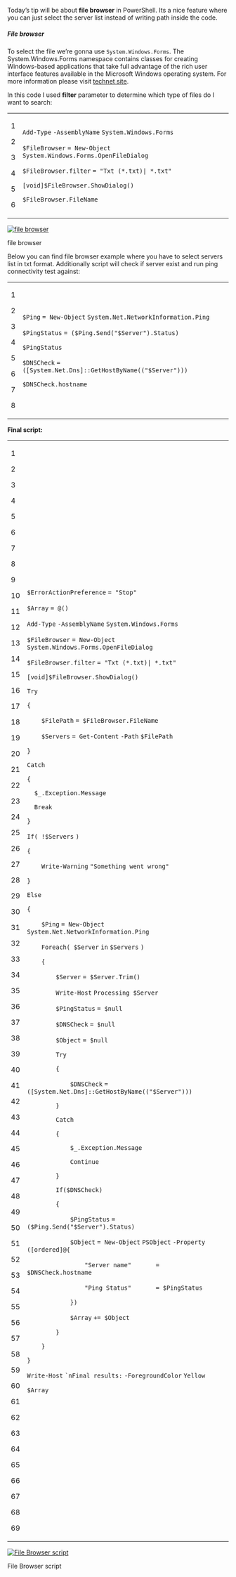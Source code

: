 Today’s tip will be about **file browser** in PowerShell. Its a nice feature where you can just select the server list instead of writing path inside the code.

##### File browser

To select the file we’re gonna use `System.Windows.Forms`. The System.Windows.Forms namespace contains classes for creating Windows-based applications that take full advantage of the rich user interface features available in the Microsoft Windows operating system. For more information please visit [technet site](https://technet.microsoft.com/en-us/library/system.windows.forms(v=vs.90).aspx).

In this code I used **filter** parameter to determine which type of files do I want to search:

<table><tbody><tr><td><p>1</p><p>2</p><p>3</p><p>4</p><p>5</p><p>6</p></td><td><div><p><code>Add-Type</code> <code>-AssemblyName</code> <code>System.Windows.Forms</code></p><p><code>$FileBrowser</code> <code>= </code><code>New-Object</code> <code>System.Windows.Forms.OpenFileDialog</code></p><p><code>$FileBrowser</code><code>.</code><code>filter</code> <code>= </code><code>"Txt (*.txt)| *.txt"</code></p><p><code>[void]</code><code>$FileBrowser</code><code>.ShowDialog()</code></p><p><code>$FileBrowser</code><code>.FileName</code></p></div></td></tr></tbody></table>

[![file browser](PowerShell%20Tip%20of%20the%20Week%20File%20browser%20-%20Powershellbros.com/file-browser.png)](https://i0.wp.com/www.powershellbros.com/wp-content/uploads/2018/01/file-browser.png)

file browser

Below you can find file browser example where you have to select servers list in txt format. Additionally script will check if server exist and run ping connectivity test against:

<table><tbody><tr><td><p>1</p><p>2</p><p>3</p><p>4</p><p>5</p><p>6</p><p>7</p><p>8</p></td><td><div><p><code>$Ping</code> <code>= </code><code>New-Object</code> <code>System.Net.NetworkInformation.Ping</code></p><p><code>$PingStatus</code> <code>= (</code><code>$Ping</code><code>.Send(</code><code>"$Server"</code><code>).Status)</code></p><p><code>$PingStatus</code></p><p><code>$DNSCheck</code> <code>= (</code><code>[System.Net.Dns]</code><code>::GetHostByName((</code><code>"$Server"</code><code>)))</code></p><p><code>$DNSCheck</code><code>.hostname</code></p></div></td></tr></tbody></table>

**Final script:**

<table><tbody><tr><td><p>1</p><p>2</p><p>3</p><p>4</p><p>5</p><p>6</p><p>7</p><p>8</p><p>9</p><p>10</p><p>11</p><p>12</p><p>13</p><p>14</p><p>15</p><p>16</p><p>17</p><p>18</p><p>19</p><p>20</p><p>21</p><p>22</p><p>23</p><p>24</p><p>25</p><p>26</p><p>27</p><p>28</p><p>29</p><p>30</p><p>31</p><p>32</p><p>33</p><p>34</p><p>35</p><p>36</p><p>37</p><p>38</p><p>39</p><p>40</p><p>41</p><p>42</p><p>43</p><p>44</p><p>45</p><p>46</p><p>47</p><p>48</p><p>49</p><p>50</p><p>51</p><p>52</p><p>53</p><p>54</p><p>55</p><p>56</p><p>57</p><p>58</p><p>59</p><p>60</p><p>61</p><p>62</p><p>63</p><p>64</p><p>65</p><p>66</p><p>67</p><p>68</p><p>69</p></td><td><div><p><code>$ErrorActionPreference</code> <code>= </code><code>"Stop"</code></p><p><code>$Array</code> <code>= @()</code></p><p><code>Add-Type</code> <code>-AssemblyName</code> <code>System.Windows.Forms</code></p><p><code>$FileBrowser</code> <code>= </code><code>New-Object</code> <code>System.Windows.Forms.OpenFileDialog</code></p><p><code>$FileBrowser</code><code>.</code><code>filter</code> <code>= </code><code>"Txt (*.txt)| *.txt"</code></p><p><code>[void]</code><code>$FileBrowser</code><code>.ShowDialog()</code></p><p><code>Try</code></p><p><code>{</code></p><p><code>&nbsp;&nbsp;&nbsp;&nbsp;</code><code>$FilePath</code> <code>= </code><code>$FileBrowser</code><code>.FileName</code></p><p><code>&nbsp;&nbsp;&nbsp;&nbsp;</code><code>$Servers</code> <code>= </code><code>Get-Content</code> <code>-Path</code> <code>$FilePath</code></p><p><code>}</code></p><p><code>Catch</code></p><p><code>{</code></p><p><code>&nbsp;&nbsp;</code><code>$_</code><code>.Exception.Message</code></p><p><code>&nbsp;&nbsp;</code><code>Break</code></p><p><code>}</code></p><p><code>If</code><code>( !</code><code>$Servers</code> <code>)</code></p><p><code>{</code></p><p><code>&nbsp;&nbsp;&nbsp;&nbsp;</code><code>Write-Warning</code> <code>"Something went wrong"</code></p><p><code>}</code></p><p><code>Else</code></p><p><code>{</code></p><p><code>&nbsp;&nbsp;&nbsp;&nbsp;</code><code>$Ping</code> <code>= </code><code>New-Object</code> <code>System.Net.NetworkInformation.Ping</code></p><p><code>&nbsp;&nbsp;&nbsp;&nbsp;</code><code>Foreach</code><code>( </code><code>$Server</code> <code>in</code> <code>$Servers</code> <code>)</code></p><p><code>&nbsp;&nbsp;&nbsp;&nbsp;</code><code>{</code></p><p><code>&nbsp;&nbsp;&nbsp;&nbsp;&nbsp;&nbsp;&nbsp;&nbsp;</code><code>$Server</code> <code>= </code><code>$Server</code><code>.Trim()</code></p><p><code>&nbsp;&nbsp;&nbsp;&nbsp;&nbsp;&nbsp;&nbsp;&nbsp;</code><code>Write-Host</code> <code>Processing </code><code>$Server</code></p><p><code>&nbsp;&nbsp;&nbsp;&nbsp;&nbsp;&nbsp;&nbsp;&nbsp;</code><code>$PingStatus</code> <code>= </code><code>$null</code></p><p><code>&nbsp;&nbsp;&nbsp;&nbsp;&nbsp;&nbsp;&nbsp;&nbsp;</code><code>$DNSCheck</code> <code>= </code><code>$null</code></p><p><code>&nbsp;&nbsp;&nbsp;&nbsp;&nbsp;&nbsp;&nbsp;&nbsp;</code><code>$Object</code> <code>= </code><code>$null</code></p><p><code>&nbsp;&nbsp;&nbsp;&nbsp;&nbsp;&nbsp;&nbsp;&nbsp;</code><code>Try</code></p><p><code>&nbsp;&nbsp;&nbsp;&nbsp;&nbsp;&nbsp;&nbsp;&nbsp;</code><code>{</code></p><p><code>&nbsp;&nbsp;&nbsp;&nbsp;&nbsp;&nbsp;&nbsp;&nbsp;&nbsp;&nbsp;&nbsp;&nbsp;</code><code>$DNSCheck</code> <code>= (</code><code>[System.Net.Dns]</code><code>::GetHostByName((</code><code>"$Server"</code><code>)))</code></p><p><code>&nbsp;&nbsp;&nbsp;&nbsp;&nbsp;&nbsp;&nbsp;&nbsp;</code><code>}</code></p><p><code>&nbsp;&nbsp;&nbsp;&nbsp;&nbsp;&nbsp;&nbsp;&nbsp;</code><code>Catch</code></p><p><code>&nbsp;&nbsp;&nbsp;&nbsp;&nbsp;&nbsp;&nbsp;&nbsp;</code><code>{</code></p><p><code>&nbsp;&nbsp;&nbsp;&nbsp;&nbsp;&nbsp;&nbsp;&nbsp;&nbsp;&nbsp;&nbsp;&nbsp;</code><code>$_</code><code>.Exception.Message</code></p><p><code>&nbsp;&nbsp;&nbsp;&nbsp;&nbsp;&nbsp;&nbsp;&nbsp;&nbsp;&nbsp;&nbsp;&nbsp;</code><code>Continue</code></p><p><code>&nbsp;&nbsp;&nbsp;&nbsp;&nbsp;&nbsp;&nbsp;&nbsp;</code><code>}</code></p><p><code>&nbsp;&nbsp;&nbsp;&nbsp;&nbsp;&nbsp;&nbsp;&nbsp;</code><code>If</code><code>(</code><code>$DNSCheck</code><code>)</code></p><p><code>&nbsp;&nbsp;&nbsp;&nbsp;&nbsp;&nbsp;&nbsp;&nbsp;</code><code>{</code></p><p><code>&nbsp;&nbsp;&nbsp;&nbsp;&nbsp;&nbsp;&nbsp;&nbsp;&nbsp;&nbsp;&nbsp;&nbsp;</code><code>$PingStatus</code> <code>= (</code><code>$Ping</code><code>.Send(</code><code>"$Server"</code><code>).Status)</code></p><p><code>&nbsp;&nbsp;&nbsp;&nbsp;&nbsp;&nbsp;&nbsp;&nbsp;&nbsp;&nbsp;&nbsp;&nbsp;</code><code>$Object</code> <code>= </code><code>New-Object</code> <code>PSObject</code> <code>-Property</code> <code>(</code><code>[ordered]</code><code>@{</code></p><p><code>&nbsp;&nbsp;&nbsp;&nbsp;&nbsp;&nbsp;&nbsp;&nbsp;&nbsp;&nbsp;&nbsp;&nbsp;&nbsp;&nbsp;&nbsp;&nbsp;</code><code>"Server name"</code>&nbsp;&nbsp;&nbsp;&nbsp;&nbsp;&nbsp;&nbsp;&nbsp;&nbsp;&nbsp;&nbsp;&nbsp; <code>= </code><code>$DNSCheck</code><code>.hostname</code></p><p><code>&nbsp;&nbsp;&nbsp;&nbsp;&nbsp;&nbsp;&nbsp;&nbsp;&nbsp;&nbsp;&nbsp;&nbsp;&nbsp;&nbsp;&nbsp;&nbsp;</code><code>"Ping Status"</code>&nbsp;&nbsp;&nbsp;&nbsp;&nbsp;&nbsp;&nbsp;&nbsp;&nbsp;&nbsp;&nbsp;&nbsp; <code>= </code><code>$PingStatus</code></p><p><code>&nbsp;&nbsp;&nbsp;&nbsp;&nbsp;&nbsp;&nbsp;&nbsp;&nbsp;&nbsp;&nbsp;&nbsp;</code><code>})</code></p><p><code>&nbsp;&nbsp;&nbsp;&nbsp;&nbsp;&nbsp;&nbsp;&nbsp;&nbsp;&nbsp;&nbsp;&nbsp;</code><code>$Array</code> <code>+= </code><code>$Object</code></p><p><code>&nbsp;&nbsp;&nbsp;&nbsp;&nbsp;&nbsp;&nbsp;&nbsp;</code><code>}</code></p><p><code>&nbsp;&nbsp;&nbsp;&nbsp;</code><code>}</code></p><p><code>}</code></p><p><code>Write-Host</code> <code>`nFinal results:</code> <code>-ForegroundColor</code> <code>Yellow</code></p><p><code>$Array</code></p></div></td></tr></tbody></table>

[![File Browser script](PowerShell%20Tip%20of%20the%20Week%20File%20browser%20-%20Powershellbros.com/File-Browser-script.png)](https://i2.wp.com/www.powershellbros.com/wp-content/uploads/2018/01/File-Browser-script.png)

File Browser script